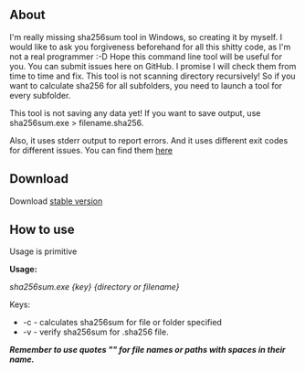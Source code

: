 ## About
I'm really missing sha256sum tool in Windows, so creating it by myself. I would like to ask you forgiveness beforehand for all this shitty code, as I'm not a real programmer :-D
Hope this command line tool will be useful for you. You can submit issues here on GitHub. I promise I will check them from time to time and fix.
This tool is not scanning directory recursively! So if you want to calculate sha256 for all subfolders, you need to launch a tool for every subfolder.

This tool is not saving any data yet! If you want to save output, use sha256sum.exe > filename.sha256.

Also, it uses stderr output to report errors. And it uses different exit codes for different issues. You can find them [here](https://github.com/helen-beauty/sha256sum/blob/main/exitcodes.txt)


## Download
Download [stable version](https://github.com/helen-beauty/sha256sum/blob/main/sha256sum.exe)

## How to use
Usage is primitive

**Usage:**

_sha256sum.exe {key} {directory or filename}_

Keys: 
- -c - calculates sha256sum for file or folder specified
- -v - verify sha256sum for .sha256 file.

_**Remember to use quotes "" for file names or paths with spaces in their name.**_
